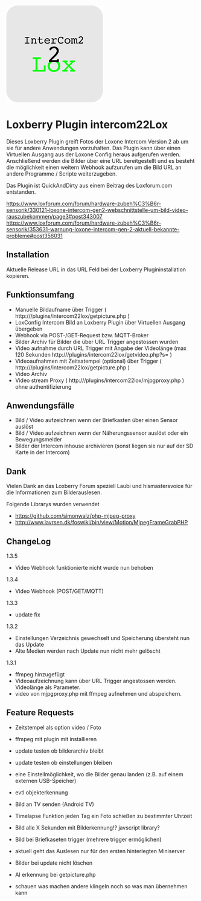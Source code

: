 ![Logo](https://github.com/bladerb/intercom22lox/raw/fc83e11790a860c5de03edbe479ace656b6be588/icons/icon_256.png)

# Loxberry Plugin intercom22Lox

Dieses Loxberry Plugin greift Fotos der Loxone Intercom Version 2 ab um sie für andere Anwendungen vorzuhalten. Das Plugin kann über einen Virtuellen Ausgang aus der Loxone Config heraus aufgerufen werden. Anschließend werden die Bilder über eine URL bereitgestellt und es besteht die möglichkeit einen weitern Webhook aufzurufen um die Bild URL an andere Programme / Scripte weiterzugeben.

Das Plugin ist QuickAndDirty aus einem Beitrag des Loxforum.com entstanden.

https://www.loxforum.com/forum/hardware-zubeh%C3%B6r-sensorik/330121-loxone-intercom-gen2-webschnittstelle-um-bild-video-rauszubekommen/page3#post343007
https://www.loxforum.com/forum/hardware-zubeh%C3%B6r-sensorik/353631-warnung-loxone-intercom-gen-2-aktuell-bekannte-probleme#post356031


## Installation

Aktuelle Release URL in das URL Feld bei der Loxberry Plugininstallation kopieren.

## Funktionsumfang

- Manuelle Bildaufname über Trigger ( http://<IP>/plugins/intercom22lox/getpicture.php )
- LoxConfig Intercom Bild an Loxberry Plugin über Virtuellen Ausgang übergeben
- Webhook via POST-/GET-Request bzw. MQTT-Broker
- Bilder Archiv für Bilder die über URL Trigger angestossen wurden
- Video aufnahme durch URL Trigger mit Angabe der Videolänge (max 120 Sekunden http://<IP>/plugins/intercom22lox/getvideo.php?s=<SEKUNDEN> )
- Videoaufnahmen mit Zeitsatempel (optional) über Trigger ( http://<IP>/plugins/intercom22lox/getpicture.php )
- Video Archiv
- Video stream Proxy ( http://<IP>/plugins/intercom22lox/mjpgproxy.php ) ohne authentifizierung

## Anwendungsfälle

- Bild / Video aufzeichnen wenn der Briefkasten über einen Sensor auslöst
- Bild / Video aufzeichnen wenn der Näherungssensor auslöst oder ein Bewegungsmelder
- Bilder der Intercom inhouse archivieren (sonst liegen sie nur auf der SD Karte in der Intercom)

## Dank

Vielen Dank an das Loxberry Forum speziell Laubi und hismastersvoice für die Informationen zum Bilderauslesen.

Folgende Librarys wurden verwendet

- https://github.com/simonwalz/php-mjpeg-proxy
- http://www.lavrsen.dk/foswiki/bin/view/Motion/MjpegFrameGrabPHP

## ChangeLog

1.3.5

- Video Webhook funktionierte nicht wurde nun behoben

1.3.4

- Video Webhook (POST/GET/MQTT)

1.3.3

- update fix

1.3.2

- Einstellungen Verzeichnis gewechselt und Speicherung übersteht nun das Update
- Alte Medien werden nach Update nun nicht mehr gelöscht

1.3.1

- ffmpeg hinzugefügt
- Videoaufzeichnung kann über URL Trigger angestossen werden. Videolänge als Parameter.
- video von mjpgproxy.php mit ffmpeg aufnehmen und abspeichern.

## Feature Requests 

- Zeitstempel als option video / Foto
- ffmpeg mit plugin mit installieren
- update testen ob bilderarchiv bleibt
- update testen ob einstellungen bleiben
- eine Einstellmöglichkeit, wo die Bilder genau landen (z.B. auf einem externen USB-Speicher)
- evtl objekterkennung
- Bild an TV senden (Android TV)
- Timelapse Funktion jeden Tag ein Foto schießen zu bestimmter Uhrzeit
- Bild alle X Sekunden mit Bilderkennung!? javscript library?
- Bild bei Briefkaseten trigger (mehrere trigger ermöglichen)
- aktuell geht das Auslesen nur für den ersten hinterlegten Miniserver

- Bilder bei update nicht löschen
- AI erkennung bei getpicture.php 
- schauen was machen andere klingeln noch so was man übernehmen kann

